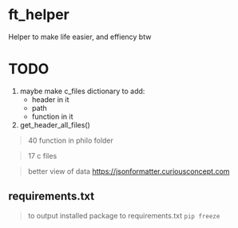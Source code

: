 # ft_helper

Helper to make life easier, and effiency btw

# TODO

1. maybe make c_files dictionary to add:
	- header in it
	- path
	- function in it
2. get_header_all_files()

> 40 function in philo folder

> 17 c files

> better view of data https://jsonformatter.curiousconcept.com

## requirements.txt

> to output installed package to requirements.txt
`pip freeze`
